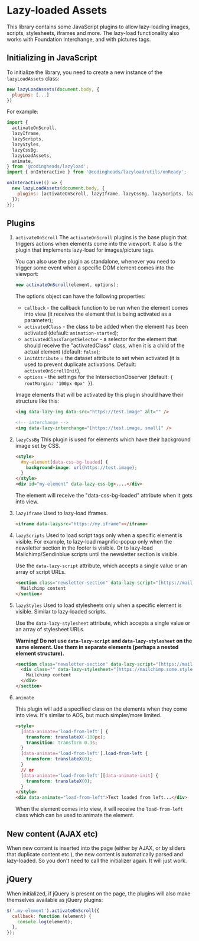 # Lazy-loaded Assets

This library contains some JavaScript plugins to allow lazy-loading images, scripts, stylesheets, iframes and more. The lazy-load functionality also works with Foundation Interchange, and with pictures tags.

## Initializing in JavaScript

To initialize the library, you need to create a new instance of the `lazyLoadAssets` class:

```javascript
new lazyLoadAssets(document.body, {
  plugins: [...]
})
```

For example:

```javascript
import {
  activateOnScroll,
  lazyIframe,
  lazyScripts,
  lazyStyles,
  lazyCssBg,
  lazyLoadAssets,
  animate,
} from '@codingheads/lazyload';
import { onInteractive } from '@codingheads/lazyload/utils/onReady';

onInteractive(() => {
  new lazyLoadAssets(document.body, {
    plugins: [activateOnScroll, lazyIframe, lazyCssBg, lazyScripts, lazyStyles, animate],
  });
});
```

## Plugins

1. `activateOnScroll`
   The `activateOnScroll` plugins is the base plugin that triggers actions when elements come into the viewport. It also is the plugin that implements lazy-load for images/picture tags.

   You can also use the plugin as standalone, whenever you need to trigger some event when a specific DOM element comes into the viewport:

   ```javascript
   new activateOnScroll(element, options);
   ```

   The options object can have the following properties:

   - `callback` - the callback function to be run when the element comes into view (it receives the element that is being activated as a parameter);
   - `activatedClass` - the class to be added when the element has been activated (default: `animation-started`);
   - `activatedClassTargetSelector` - a selector for the element that should receive the "activatedClass" class, when it is a child of the actual element (default: `false`);
   - `initAttribute` = the dataset attribute to set when activated (it is used to prevent duplicate activations. Default: `activateOnScrollInit`),
   - `options` - the settings for the IntersectionObserver (default: `{ rootMargin: '100px 0px' }`).

   Image elements that will be activated by this plugin should have their structure like this:

   ```html
   <img data-lazy-img data-src="https://test.image" alt="" />

   <!-- interchange -->
   <img data-lazy-interchange="[https://test.image, small]" />
   ```

2. `lazyCssBg`
   This plugin is used for elements which have their background image set by CSS.

   ```html
   <style>
     #my-element[data-css-bg-loaded] {
       background-image: url(https://test.image);
     }
   </style>
   <div id="my-element" data-lazy-css-bg>....</div>
   ```

   The element will receive the "data-css-bg-loaded" attribute when it gets into view.

3. `lazyIframe`
   Used to lazy-load iframes.

   ```html
   <iframe data-lazysrc="https://my.iframe"></iframe>
   ```

4. `lazyScripts`
   Used to load script tags only when a specific element is visible. For example, to lazy-load magnific-popup only when the newsletter section in the footer is visible. Or to lazy-load Mailchimp/Sendinblue scripts until the newsletter section is visible.

   Use the `data-lazy-script` attribute, which accepts a single value or an array of script URLs.

   ```html
   <section class="newsletter-section" data-lazy-script="[https://mailchimp.some.script]">
     Mailchimp content
   </section>
   ```

5. `lazyStyles`
   Used to load stylesheets only when a specific element is visible. Similar to lazy-loaded scripts.

   Use the `data-lazy-stylesheet` attribute, which accepts a single value or an array of stylesheet URLs.

   **Warning! Do not use `data-lazy-script` and `data-lazy-stylesheet` on the same element. Use them in separate elements (perhaps a nested element structure).**

   ```html
   <section class="newsletter-section" data-lazy-script="[https://mailchimp.some.script]">
     <div class="" data-lazy-stylesheet="[https://mailchimp.some.styles]">
       Mailchimp content
     </div>
   </section>
   ```

6. `animate`

   This plugin will add a specified class on the elements when they come into view. It's similar to AOS, but much simpler/more limited.

   ```html
   <style>
     [data-animate='load-from-left'] {
       transform: translateX(-100px);
       transition: transform 0.3s;
     }
     [data-animate='load-from-left'].load-from-left {
       transform: translateX(0);
     }
     // or
     [data-animate='load-from-left'][data-animate-init] {
       transform: translateX(0);
     }
   </style>
   <div data-animate="load-from-left">Text loaded from left...</div>
   ```

   When the element comes into view, it will receive the `load-from-left` class which can be used to animate the element.

## New content (AJAX etc)

When new content is inserted into the page (either by AJAX, or by sliders that duplicate content etc.), the new content is automatically parsed and lazy-loaded. So you don't need to call the initializer again. It will just work.

## jQuery

When initialized, if jQuery is present on the page, the plugins will also make themselves available as jQuery plugins:

```javascript
$('.my-element').activateOnScroll({
  callback: function (element) {
    console.log(element);
  },
});
```
